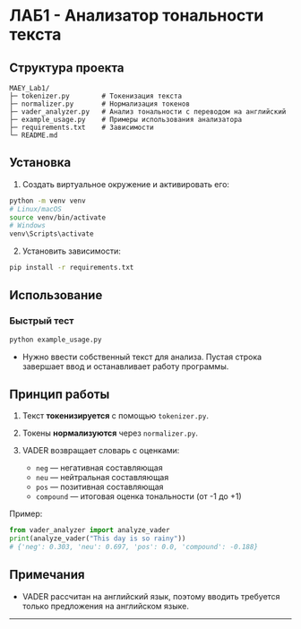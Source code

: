 # ЛАБ1 - Анализатор тональности текста

## Структура проекта

```
MAEY_Lab1/
├─ tokenizer.py        # Токенизация текста
├─ normalizer.py       # Нормализация токенов
├─ vader_analyzer.py   # Анализ тональности с переводом на английский
├─ example_usage.py    # Примеры использования анализатора
├─ requirements.txt    # Зависимости
└─ README.md
```

## Установка

1. Создать виртуальное окружение и активировать его:

```bash
python -m venv venv
# Linux/macOS
source venv/bin/activate
# Windows
venv\Scripts\activate
```

2. Установить зависимости:

```bash
pip install -r requirements.txt
```

## Использование

### Быстрый тест

```bash
python example_usage.py
```

* Нужно ввести собственный текст для анализа. Пустая строка завершает ввод и останавливает работу программы.

## Принцип работы

1. Текст **токенизируется** с помощью `tokenizer.py`.
2. Токены **нормализуются** через `normalizer.py`.
3. VADER возвращает словарь с оценками:

   * `neg` — негативная составляющая
   * `neu` — нейтральная составляющая
   * `pos` — позитивная составляющая
   * `compound` — итоговая оценка тональности (от -1 до +1)

Пример:

```python
from vader_analyzer import analyze_vader
print(analyze_vader("This day is so rainy"))
# {'neg': 0.303, 'neu': 0.697, 'pos': 0.0, 'compound': -0.188}
```

## Примечания

* VADER рассчитан на английский язык, поэтому вводить требуется только предложения на английском языке.
---